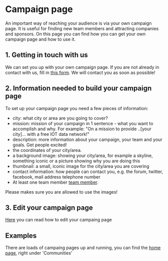# Campaign page

An important way of reaching your audience is via your own campaign page. It is useful for finding new team members and attracting companies and sponsors. On this page you can find how you can get your own campaign page and how to use it.

## 1. Getting in touch with us
We can set you up with your own campaign page. If you are not already in contact with us, fill in [this form](http://thethingsnetwork.org/start-a-community). We will contact you as soon as possible!

## 2. Information needed to build your campaign page
To set up your campaign page you need a few pieces of information:

* city: what city or area are you going to cover?
* mission: mission of your campaign in 1 sentence - what you want to accomplish and why. For example: "On a mission to provide ..[your city]... with a free IOT data network!"
* description: more information about your campaign, your team and your goals. Get people excited! 
* the coordinates of your city/area.
* a background image: showing your city/area, for example a skyline, something iconic or a picture showing why you are doing this
* thumbnail: a small, iconic image for the city/area you are covering
* contact information: how people can contact you, e.g. the forum, twitter, facebook, mail address telephone number
* At least one team member [team member](Campaign-page-team-members).

Please makes sure you are allowed to use the images! 

## 3. Edit your campaign page
[Here](http://thethingsnetwork.org/wiki/Edit-your-campaign-page) you can read how to edit your campaing page

## Examples
There are loads of campaing pages up and running, you can find the [home page](http://thethingsnetwork.org), right under 'Communities'


